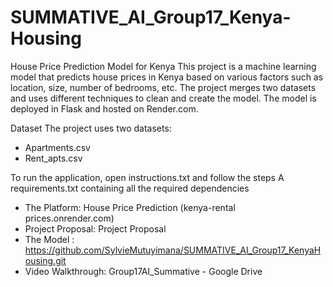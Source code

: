 # SUMMATIVE_AI_Group17_Kenya-Housing

House Price Prediction Model for Kenya
This project is a machine learning model that predicts house prices in Kenya based on various factors such as location, size, number of bedrooms, etc. The project merges two datasets and uses different techniques to clean and create the model. The model is deployed in Flask and hosted on Render.com.

Dataset
The project uses two datasets:
- Apartments.csv
- Rent_apts.csv

To run the application, open instructions.txt and follow the steps
A requirements.txt containing all the required dependencies

- The Platform: House Price Prediction (kenya-rental prices.onrender.com)
- Project Proposal: Project Proposal
- The Model : https://github.com/SylvieMutuyimana/SUMMATIVE_AI_Group17_KenyaHousing.git
- Video Walkthrough: Group17AI_Summative - Google Drive